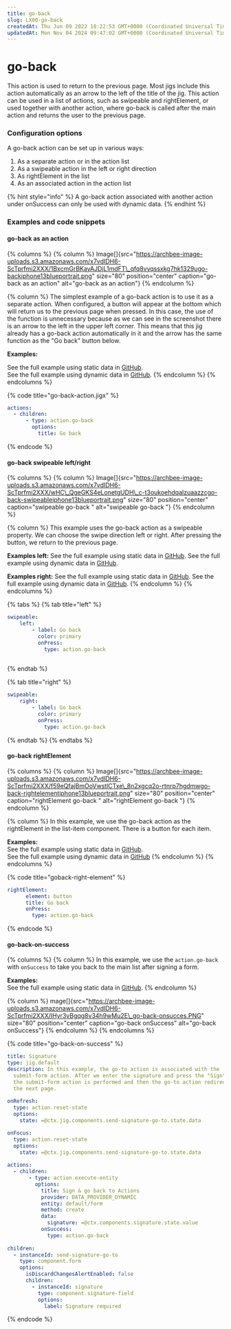 ```yaml
---
title: go-back
slug: LX00-go-back
createdAt: Thu Jun 09 2022 18:22:53 GMT+0000 (Coordinated Universal Time)
updatedAt: Mon Nov 04 2024 09:47:02 GMT+0000 (Coordinated Universal Time)
---
```


# go-back

This action is used to return to the previous page. Most jigs include this action automatically as an arrow to the left of the title of the jig. This action can be used in a list of actions, such as swipeable and rightElement, or used together with another action, where go-back is called after the main action and returns the user to the previous page.

### Configuration options

A go-back action can be set up in various ways:

1. As a separate action or in the action list
2. As a swipeable action in the left or right direction
3. As rightElement in the list
4. As an associated action in the action list

{% hint style="info" %}
A go-back action associated with another action under onSuccess can only be used with dynamic data.
{% endhint %}

### Examples and code snippets

#### go-back as an action

{% columns %}
{% column %}
Image\[]{src="https://archbee-image-uploads.s3.amazonaws.com/x7vdIDH6-ScTprfmi2XXX/1BxcmGrBKayAJDjL1mdFT\_qfq8vyqssxkg7hk1329ugo-backiphone13blueportrait.png" size="80" position="center" caption="go-back as an action" alt="go-back as an action"}
{% endcolumn %}

{% column %}
The simplest example of a go-back action is to use it as a separate action. When configured, a button will appear at the bottom which will return us to the previous page when pressed. In this case, the use of the function is unnecessary because as we can see in the screenshot there is an arrow to the left in the upper left corner. This means that this jig already has a go-back action automatically in it and the arrow has the same function as the "Go back" button below.

**Examples:**

See the full example using static data in [GitHub](https://github.com/jigx-com/jigx-samples/blob/main/quickstart/jigx-samples/jigs/jigx-actions/go-back/static-data/go-back-action/go-back-action.jigx). \
See the full example using dynamic data in [GitHub](https://github.com/jigx-com/jigx-samples/blob/main/quickstart/jigx-samples/jigs/jigx-actions/go-back/dynamic-data/go-back-action/go-back-action-dynamic.jigx).
{% endcolumn %}
{% endcolumns %}

{% code title="go-back-action.jigx" %}
```yaml
actions:
  - children:
      - type: action.go-back
        options:
          title: Go back
```
{% endcode %}

#### go-back swipeable left/right

{% columns %}
{% column %}
Image\[]{src="https://archbee-image-uploads.s3.amazonaws.com/x7vdIDH6-ScTprfmi2XXX/wHC\_QgeGKS4eLonetgUDH\_c-t3oukoehdqalzuaazzcgo-back-swipeableiphone13blueportrait.png" size="80" position="center" caption="swipeable go-back " alt="swipeable go-back "}
{% endcolumn %}

{% column %}
This example uses the go-back action as a swipeable property. We can choose the swipe direction left or right. After pressing the button, we return to the previous page.

**Examples left:** See the full example using static data in [GitHub](https://github.com/jigx-com/jigx-samples/blob/main/quickstart/jigx-samples/jigs/jigx-actions/go-back/static-data/go-back-swipeable/go-back-swipeable-left.jigx). See the full example using dynamic data in [GitHub](https://github.com/jigx-com/jigx-samples/blob/main/quickstart/jigx-samples/jigs/jigx-actions/go-back/dynamic-data/go-back-swipeable/go-back-left-dynamic.jigx).

**Examples right:** See the full example using static data in [GitHub](https://github.com/jigx-com/jigx-samples/blob/main/quickstart/jigx-samples/jigs/jigx-actions/go-back/static-data/go-back-swipeable/go-back-swipeable-right.jigx). See the full example using dynamic data in [GitHub](https://github.com/jigx-com/jigx-samples/blob/main/quickstart/jigx-samples/jigs/jigx-actions/go-back/dynamic-data/go-back-swipeable/go-back-right-dynamic.jigx).
{% endcolumn %}
{% endcolumns %}

{% tabs %}
{% tab title="left" %}
```yaml
swipeable:
    left:
        - label: Go back
          color: primary
          onPress:
            type: action.go-back
            
```
{% endtab %}

{% tab title="right" %}
```yaml
swipeable:
    right:
        - label: Go back
          color: primary
          onPress: 
            type: action.go-back
```
{% endtab %}
{% endtabs %}

#### go-back rightElement

{% columns %}
{% column %}
Image\[]{src="https://archbee-image-uploads.s3.amazonaws.com/x7vdIDH6-ScTprfmi2XXX/f59eQfajBmOoVwstlCTxe\_8n2xgcq2o-rtnrp7hgdmwgo-back-rightelementiphone13blueportrait.png" size="80" position="center" caption="rightElement go-back " alt="rightElement go-back "}
{% endcolumn %}

{% column %}
In this example, we use the go-back action as the rightElement in the list-item component. There is a button for each item.

**Examples:** \
See the full example using static data in [GitHub](https://github.com/jigx-com/jigx-samples/blob/main/quickstart/jigx-samples/jigs/jigx-actions/go-back/static-data/go-back-right-element/go-back-right-element.jigx). \
See the full example using dynamic data in [GitHub](https://github.com/jigx-com/jigx-samples/blob/main/quickstart/jigx-samples/jigs/jigx-actions/go-back/dynamic-data/go-back-right-element/go-back-right-element-dynamic.jigx)
{% endcolumn %}
{% endcolumns %}

{% code title="goback-right-element" %}
```yaml
rightElement: 
      element: button
      title: Go back
      onPress:
        type: action.go-back
```
{% endcode %}

#### go-back-on-success

{% columns %}
{% column %}
In this example, we use the `action.go-back` with `onSuccess` to take you back to the main list after signing a form.

**Examples:** \
See the full example using static data in [GitHub](https://github.com/jigx-com/jigx-samples/blob/main/quickstart/jigx-samples/jigs/jigx-actions/go-back/static-data/go-back-on-success/go-back-on-success.jigx).
{% endcolumn %}

{% column %}
mage\[]{src="https://archbee-image-uploads.s3.amazonaws.com/x7vdIDH6-ScTprfmi2XXX/IHyr3vBgqg8v34h9wMu2E\_go-back-onsucces.PNG" size="80" position="center" caption="go-back onSuccess" alt="go-back onSuccess"}
{% endcolumn %}
{% endcolumns %}

{% code title="go-back-on-success" %}
```yaml
title: Signature
type: jig.default
description: In this example, the go-to action is associated with the
  submit-form action. After we enter the signature and press the "Sign" button,
  the submit-form action is performed and then the go-to action redirects us to
  the next page.
  
onRefresh: 
  type: action.reset-state
  options:
    state: =@ctx.jig.components.send-signature-go-to.state.data

onFocus: 
  type: action.reset-state
  options:
    state: =@ctx.jig.components.send-signature-go-to.state.data
    
actions:
  - children:
       - type: action.execute-entity
         options:
           title: Sign & go back to Actions
           provider: DATA_PROVIDER_DYNAMIC
           entity: default/form
           method: create
           data:
             signature: =@ctx.components.signature.state.value
           onSuccess: 
             type: action.go-back
   
children:
  - instanceId: send-signature-go-to
    type: component.form
    options:
      isDiscardChangesAlertEnabled: false
      children:
        - instanceId: signature
          type: component.signature-field
          options:
            label: Signature required         
```
{% endcode %}
